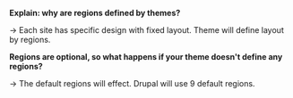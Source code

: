 **Explain: why are regions defined by themes?**

-&gt; Each site has specific design with fixed layout. Theme will define layout by regions.

**Regions are optional, so what happens if your theme doesn't define any regions?**

-&gt; The default regions will effect. Drupal will use 9 default regions.

